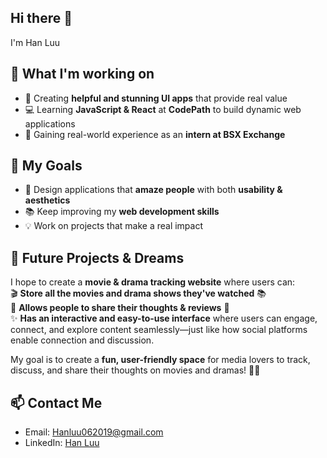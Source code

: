 ## Hi there 👋
I'm Han Luu 

## 🌟 What I'm working on  
- 🎨 Creating **helpful and stunning UI apps** that provide real value  
- 💻 Learning **JavaScript & React** at **CodePath** to build dynamic web applications  
- 🚀 Gaining real-world experience as an **intern at BSX Exchange**

## 🌱 My Goals  
- 🌟 Design applications that **amaze people** with both **usability & aesthetics**  
- 📚 Keep improving my **web development skills**  
- 💡 Work on projects that make a real impact

## 🚀 Future Projects & Dreams  
I hope to create a **movie & drama tracking website** where users can:  
🎬 **Store all the movies and drama shows they've watched** 📚  
💬 **Allows people to share their thoughts & reviews** 📝  
✨ **Has an interactive and easy-to-use interface** where users can engage, connect, and explore content seamlessly—just like how social platforms enable connection and discussion.  

My goal is to create a **fun, user-friendly space** for media lovers to track, discuss, and share their thoughts on movies and dramas! 🎥💡  

## 📫 Contact Me  
- Email: Hanluu062019@gmail.com  
- LinkedIn: [Han Luu](https://www.linkedin.com/in/hanluu13/)


